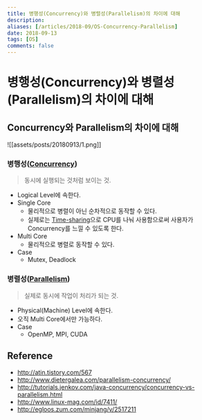 ```yaml
---
title: 병행성(Concurrency)와 병렬성(Parallelism)의 차이에 대해
description: 
aliases: [/articles/2018-09/OS-Concurrency-Parallelism]
date: 2018-09-13
tags: [OS]
comments: false
---
```

# 병행성(Concurrency)와 병렬성(Parallelism)의 차이에 대해
## Concurrency와 Parallelism의 차이에 대해
![[assets/posts/20180913/1.png]]

### 병행성([Concurrency](https://en.wikipedia.org/wiki/Concurrent_computing))
> 동시에 실행되는 것처럼 보이는 것.

- Logical Level에 속한다.
- Single Core
    - 물리적으로 병렬이 아닌 순차적으로 동작할 수 있다.
    - 실제로는 [Time-sharing](https://en.wikipedia.org/wiki/Time-sharing)으로 CPU를 나눠 사용함으로써 사용자가 Concurrency를 느낄 수 있도록 한다.
- Multi Core
    - 물리적으로 병렬로 동작할 수 있다.
- Case
    - Mutex, Deadlock

### 병렬성([Parallelism](https://en.wikipedia.org/wiki/Parallel_computing))
> 실제로 동시에 작업이 처리가 되는 것.

- Physical(Machine) Level에 속한다.
- 오직 Multi Core에서만 가능하다.
- Case
    - OpenMP, MPI, CUDA

## Reference
- <http://atin.tistory.com/567>
- <http://www.dietergalea.com/parallelism-concurrency/>
- <http://tutorials.jenkov.com/java-concurrency/concurrency-vs-parallelism.html>
- <http://www.linux-mag.com/id/7411/>
- <http://egloos.zum.com/minjang/v/2517211>
